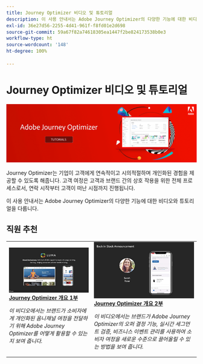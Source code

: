 ```yaml
---
title: Journey Optimizer 비디오 및 튜토리얼
description: 이 사용 안내서는 Adobe Journey Optimizer의 다양한 기능에 대한 비디오와 튜토리얼을 다룹니다.
exl-id: 36e27d56-2255-4d41-961f-f8fd01e2d698
source-git-commit: 59a67f82a74618305ea1447f2be824173538b0e3
workflow-type: ht
source-wordcount: '148'
ht-degree: 100%

---
```



# Journey Optimizer 비디오 및 튜토리얼

![](./assets/ajo-banner.png)

Journey Optimizer는 기업이 고객에게 연속적이고 시의적절하며 개인화된 경험을 제공할 수 있도록 해줍니다. 고객 여정은 고객과 브랜드 간의 상호 작용을 위한 전체 프로세스로서, 연락 시작부터 고객이 떠난 시점까지 진행됩니다.

이 사용 안내서는 Adobe Journey Optimizer의 다양한 기능에 대한 비디오와 튜토리얼을 다룹니다.

## 직원 추천

<table>
<tr>
  <td>
    <a href="./introduction/journey-optimizer-overview-part-1.md">
      <img alt="Journey Optimizer 개요 1부 - 옴니채널 여정 게재(비디오)" src="./assets/334174.jpg"/>
    </a>
    <div>
      <a href="./introduction/journey-optimizer-overview-part-1.md">
    <strong>Journey Optimizer 개요 1부 </strong>
    </a>
    </div>
    <p>
    <em>이 비디오에서는 브랜드가 소비자에게 개인화된 옴니채널 여정을 전달하기 위해 Adobe Journey Optimizer를 어떻게 활용할 수 있는지 보여 줍니다.</em>
    <p>
  </td>
    <td>
    <a href="./introduction/journey-optimizer-overview-part-2.md">
      <img alt="Journey Optimizer 개요 2부 - 옴니채널 여정 게재(비디오)" src="./assets/334175.jpg"/>
    </a>
    <div>
      <a href="./introduction/journey-optimizer-overview-part-2.md">
    <strong>Journey Optimizer 개요 2부  </strong>
    </a>
    </div>
    <p>
    <em>이 비디오에서는 브랜드가 Adobe Journey Optimizer의 오퍼 결정 기능, 실시간 세그먼트 검증, 비즈니스 이벤트 관리를 사용하여 소비자 여정을 새로운 수준으로 끌어올릴 수 있는 방법을 보여 줍니다.</em>
    <p>
  </td>
</table>




